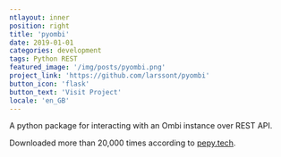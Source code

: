 ```yaml
---
ntlayout: inner
position: right
title: 'pyombi'
date: 2019-01-01
categories: development
tags: Python REST
featured_image: '/img/posts/pyombi.png'
project_link: 'https://github.com/larssont/pyombi'
button_icon: 'flask'
button_text: 'Visit Project'
locale: 'en_GB'
---
```

A python package for interacting with an Ombi instance over REST API.

Downloaded more than 20,000 times according to [pepy.tech](https://pepy.tech/project/pyombi).
